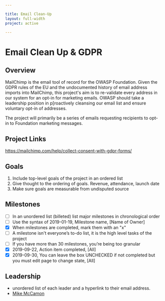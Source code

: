 ```yaml
---

title: Email Clean-Up
layout: full-width
project: active

---
```


# Email Clean Up & GDPR

## Overview

MailChimp is the email tool of record for the OWASP Foundation. Given the GDPR rules of the EU and the undocumented history of email address imports into MailChimp, this project's aim is to re-validate every address in our system for an opt-in for marketing emails. OWASP should take a leadership position in p[roactively cleansing our email list and ensure voluntary opt-in of addresses.

The project will primarily be a series of emails requesting recipients to opt-in to Foundation marketing messages.

## Project Links

https://mailchimp.com/help/collect-consent-with-gdpr-forms/

## Goals

1. Include top-level goals of the project in an ordered list
2. Give thought to the ordering of goals. Revenue, attendance, launch date
3. Make sure goals are measurable from undisputed source

## Milestones

- [ ] In an unordered list (billeted) list major milestones in chronological order
- [ ] Use the syntax of 2019-01-19, Milestone name, [Name of Owner]
- [x] When milestones are completed, mark them with an "x"
- [ ] A milestone isn't everyone’s to-do list, it is the high level tasks of the project
- [ ] If you have more than 30 milestones, you’re being too granular
- [x] 2019-09-22, Action item completed, [All]
- [x] 2019-09-30, You can leave the box UNCHECKED if not completed but you must edit page to change state, [All]

## Leadership

* unordered list of each leader and a hyperlink to their email address.
* [Mike McCamon](mailto:mike.mccamon@owasp.com?subject=An%20Interesting%20Email)




